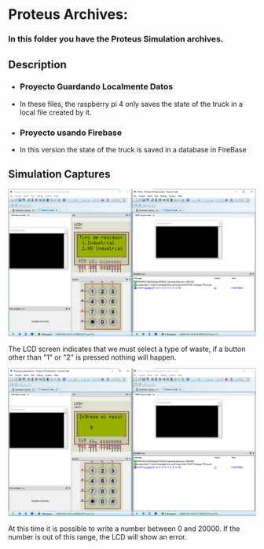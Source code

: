 <h1>Proteus Archives: </h1>

<h3>In this folder you have the Proteus Simulation archives.</h3>
<h2>Description</h2>

<ul>
  <li><h3>Proyecto Guardando Localmente Datos </h3></li>
  <li> In these files, the raspberry pi 4 only saves the state of the truck in a local file created by it. </li>
  <li><h3>Proyecto usando Firebase </h3></li>
  <li>In this version the state of the truck is saved in a database in FireBase</li>
</ul>

<h2>Simulation Captures</h2>

![alt text](https://github.com/DylanEstrella/SE_Project/blob/main/IMG/Step%201.png)
<p>The LCD screen indicates that we must select a type of waste, if a button other than "1" or "2" is pressed nothing will happen.  </p>

![alt text](https://github.com/DylanEstrella/SE_Project/blob/main/IMG/Step2.png)
<p> At this time it is possible to write a number between 0 and 20000. 
If the number is out of this range, the LCD will show an error.   </p>



